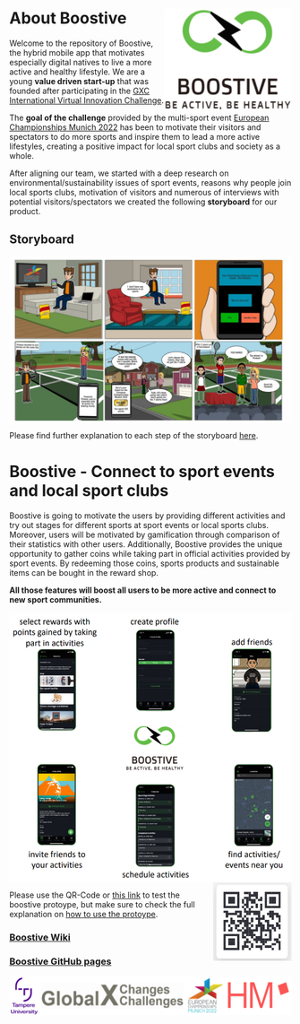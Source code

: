 # About Boostive <img src="documentation/prototype/app_icon.PNG" align="right" height="180" width="228" >

Welcome to the repository of Boostive, the hybrid mobile app that motivates especially digital natives to live a more active and healthy lifestyle. We are a young **value driven start-up** that was founded after participating in the [GXC International Virtual Innovation Challenge](https://www.hm.edu/en/international/projects_1/gxc/gxc_virtual_innovation_challenge.en.htm). 

The **goal of the challenge** provided by the multi-sport event [European Championships Munich 2022](https://gxc-int-innovation-challenge21.github.io/gxc-team-21/) has been to motivate their visitors and spectators to do more sports and inspire them to lead a more active lifestyles, creating a positive impact for local sport clubs and society as a whole.

After aligning our team, we started with a deep research on environmental/sustainability issues of sport events, reasons why people join local sports clubs, motivation of visitors and numerous of interviews with potential visitors/spectators we created the following **storyboard** for our product.

## Storyboard

<img src="StoryboardPacemakers.PNG" align="center" >

Please find further explanation to each step of the storyboard [here](https://github.com/gxc-int-innovation-challenge21/gxc-team-21/wiki/Storyboard).

# Boostive - Connect to sport events and local sport clubs

Boostive is going to motivate the users by providing different activities and try out stages for different sports at sport events or local sports clubs. Moreover, users will be motivated by gamification through comparison of their statistics with other users. Additionally, Boostive provides the unique opportunity to gather coins while taking part in official activities provided by sport events. By redeeming those coins, sports products and sustainable items can be bought in the reward shop.

**All those features will boost all users to be more active and connect to new sport communities.**

<img src="documentation/boostive_functionality.PNG" align="center" >



<img src="documentation/QR-Code.PNG" height="140" width="140" align="right" >



Please use the QR-Code or [this link](https://boostive.glideapp.io/) to test the boostive protoype, but make sure to check the full explanation on [how to use the protoype](https://github.com/gxc-int-innovation-challenge21/gxc-team-21/wiki/Prototyping-a-Solution#Interactive-prototype-and-Instructions).

### [Boostive Wiki](https://github.com/gxc-int-innovation-challenge21/gxc-team-21/wiki)

### [Boostive GitHub pages](https://gxc-int-innovation-challenge21.github.io/gxc-team-21/)



![cooperation](documentation/cooperation.png)
